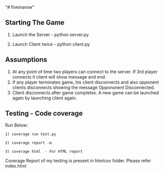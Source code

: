 "# fiveinarow" 

Starting The Game
-----------------------
1) Launch the Server -  python server.py

2) Launch Client twice - python client.py


Assumptions
------------------
1) At any point of time two players can connect to the server. If 3rd player connects it client will show message and end.
2) If any player terminates game, his client disconnects and also opponent clients disconnects showing the message Oppononent Disconnected.
3) Client disconnects after game completes. A new game can be launched again by launching client again.

Testing - Code coverage
----------------------------------------------
Run Below: 

    1) coverage run test.py
    
    2) coverage report -m 
    
    3) coverage html  - For HTML report

Coverage Report of my testing is present in htmlcov folder. Please refer index.html
